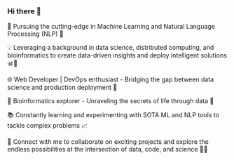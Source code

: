 ### Hi there 👋

<!--
**Shariar076/shariar076** is a ✨ _special_ ✨ repository because its `README.md` (this file) appears on your GitHub profile.

Here are some ideas to get you started:

- 🔭 I’m currently working on ...
- 🌱 I’m currently learning ...
- 👯 I’m looking to collaborate on ...
- 🤔 I’m looking for help with ...
- 💬 Ask me about ...
- 📫 How to reach me: ...
- 😄 Pronouns: ...
- ⚡ Fun fact: ...
-->
🚀 Pursuing the cutting-edge in Machine Learning and Natural Language Processing (NLP) 🧠

💡 Leveraging a background in data science, distributed computing, and bioinformatics to create data-driven insights and deploy intelligent solutions 📊🔬

🌐 Web Developer | DevOps enthusiast - Bridging the gap between data science and production deployment 🚀

🧬 Bioinformatics explorer - Unraveling the secrets of life through data 🧪

📚 Constantly learning and experimenting with SOTA ML and NLP tools to tackle complex problems 📈

🔗 Connect with me to collaborate on exciting projects and explore the endless possibilities at the intersection of data, code, and science 🤝💡

